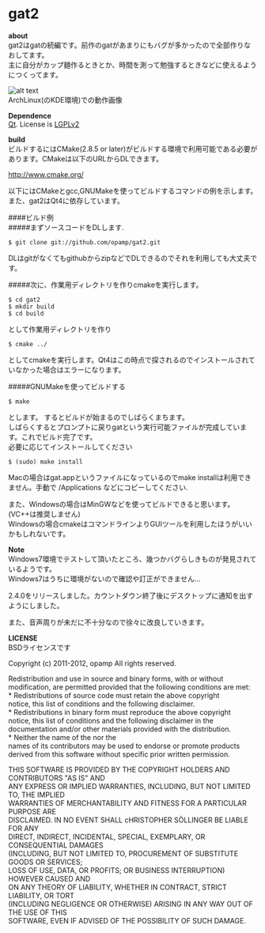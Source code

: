 gat2
====

**about**  
gat2はgatの続編です。前作のgatがあまりにもバグが多かったので全部作りなおしてます。  
主に自分がカップ麺作るときとか、時間を測って勉強するときなどに使えるようにつくってます。  



![alt text](http://dl.dropbox.com/u/23369413/pictures/gat2/png/gat1.png)  
ArchLinux(のKDE環境)での動作画像

**Dependence**   
[Qt](http://qt.nokia.com/).
License is [LGPLv2](http://www.gnu.org/licenses/lgpl-2.1.html)   
    
**build**   
ビルドするにはCMake(2.8.5 or later)がビルドする環境で利用可能である必要があります。CMakeは以下のURLからDLできます。   

http://www.cmake.org/   
   

以下にはCMakeとgcc,GNUMakeを使ってビルドするコマンドの例を示します。また、gat2はQt4に依存しています。   

####ビルド例   
#####まずソースコードをDLします.   
	
	$ git clone git://github.com/opamp/gat2.git   

DLはgitがなくてもgithubからzipなどでDLできるのでそれを利用しても大丈夫です。   

#####次に、作業用ディレクトリを作りcmakeを実行します。   

	$ cd gat2   
	$ mkdir build   
	$ cd build   

として作業用ディレクトリを作り   

	$ cmake ../   

としてcmakeを実行します。Qt4はこの時点で探されるのでインストールされていなかった場合はエラーになります。   

#####GNUMakeを使ってビルドする   

	$ make   

とします。  するとビルドが始まるのでしばらくまちます。  
しばらくするとプロンプトに戻りgatという実行可能ファイルが完成しています。これでビルド完了です。   
必要に応じてインストールしてください   

	$ (sudo) make install   

Macの場合はgat.appというファイルになっているのでmake installは利用できません。手動で /Applications などにコピーしてください.   

また、Windowsの場合はMinGWなどを使ってビルドできると思います。(VC++は推奨しません)   
Windowsの場合cmakeはコマンドラインよりGUIツールを利用したほうがいいかもしれないです。   

**Note**  
Windows7環境でテストして頂いたところ、幾つかバグらしきものが発見されているようです。  
Windows7はうちに環境がないので確認や訂正ができません...   
			
2.4.0をリリースしました。カウントダウン終了後にデスクトップに通知を出すようにしました。   

また、音声周りが未だに不十分なので徐々に改良していきます。   

  
**LICENSE**    
BSDライセンスです


Copyright (c) 2011-2012, opamp
All rights reserved.

Redistribution and use in source and binary forms, with or without  
modification, are permitted provided that the following conditions are met:  
    * Redistributions of source code must retain the above copyright  
      notice, this list of conditions and the following disclaimer.  
    * Redistributions in binary form must reproduce the above copyright  
      notice, this list of conditions and the following disclaimer in the  
      documentation and/or other materials provided with the distribution.  
    * Neither the name of the <organization> nor the  
      names of its contributors may be used to endorse or promote products  
      derived from this software without specific prior written permission.  
  
THIS SOFTWARE IS PROVIDED BY THE COPYRIGHT HOLDERS AND CONTRIBUTORS "AS IS" AND  
ANY EXPRESS OR IMPLIED WARRANTIES, INCLUDING, BUT NOT LIMITED TO, THE IMPLIED  
WARRANTIES OF MERCHANTABILITY AND FITNESS FOR A PARTICULAR PURPOSE ARE  
DISCLAIMED. IN NO EVENT SHALL cHRISTOPHER SÖLLINGER BE LIABLE FOR ANY  
DIRECT, INDIRECT, INCIDENTAL, SPECIAL, EXEMPLARY, OR CONSEQUENTIAL DAMAGES  
(INCLUDING, BUT NOT LIMITED TO, PROCUREMENT OF SUBSTITUTE GOODS OR SERVICES;  
LOSS OF USE, DATA, OR PROFITS; OR BUSINESS INTERRUPTION) HOWEVER CAUSED AND  
ON ANY THEORY OF LIABILITY, WHETHER IN CONTRACT, STRICT LIABILITY, OR TORT  
(INCLUDING NEGLIGENCE OR OTHERWISE) ARISING IN ANY WAY OUT OF THE USE OF THIS  
SOFTWARE, EVEN IF ADVISED OF THE POSSIBILITY OF SUCH DAMAGE.  

